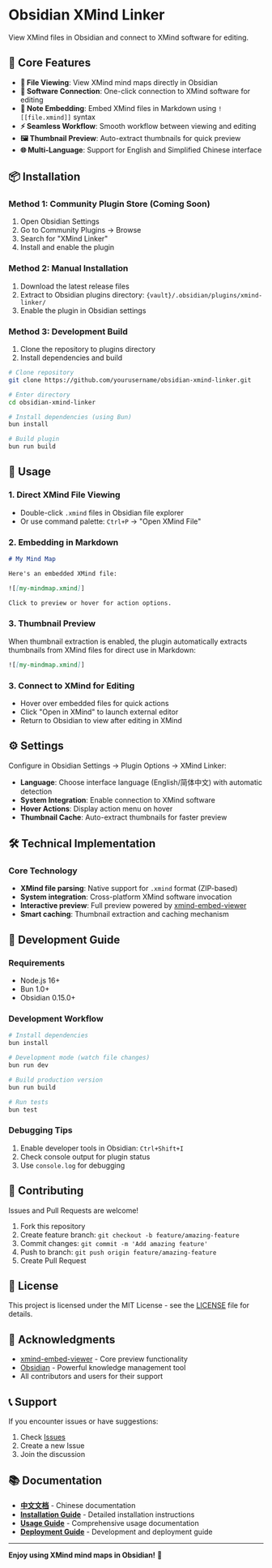 # Obsidian XMind Linker

View XMind files in Obsidian and connect to XMind software for editing.

## 🌟 Core Features

- **📖 File Viewing**: View XMind mind maps directly in Obsidian
- **🔗 Software Connection**: One-click connection to XMind software for editing
- **📄 Note Embedding**: Embed XMind files in Markdown using `![[file.xmind]]` syntax
- **⚡ Seamless Workflow**: Smooth workflow between viewing and editing
- **🖼️ Thumbnail Preview**: Auto-extract thumbnails for quick preview
- **🌐 Multi-Language**: Support for English and Simplified Chinese interface

## 📦 Installation

### Method 1: Community Plugin Store (Coming Soon)

1. Open Obsidian Settings
2. Go to Community Plugins → Browse
3. Search for "XMind Linker"
4. Install and enable the plugin

### Method 2: Manual Installation

1. Download the latest release files
2. Extract to Obsidian plugins directory: `{vault}/.obsidian/plugins/xmind-linker/`
3. Enable the plugin in Obsidian settings

### Method 3: Development Build

1. Clone the repository to plugins directory
2. Install dependencies and build

```bash
# Clone repository
git clone https://github.com/yourusername/obsidian-xmind-linker.git

# Enter directory
cd obsidian-xmind-linker

# Install dependencies (using Bun)
bun install

# Build plugin
bun run build
```

## 🚀 Usage

### 1. Direct XMind File Viewing

- Double-click `.xmind` files in Obsidian file explorer
- Or use command palette: `Ctrl+P` → "Open XMind File"

### 2. Embedding in Markdown

```markdown
# My Mind Map

Here's an embedded XMind file:

![[my-mindmap.xmind]]

Click to preview or hover for action options.
```

### 3. Thumbnail Preview

When thumbnail extraction is enabled, the plugin automatically extracts thumbnails from XMind files for direct use in Markdown:

```markdown
![[my-mindmap.xmind]]
```

### 3. Connect to XMind for Editing
- Hover over embedded files for quick actions
- Click "Open in XMind" to launch external editor
- Return to Obsidian to view after editing in XMind

## ⚙️ Settings

Configure in Obsidian Settings → Plugin Options → XMind Linker:

- **Language**: Choose interface language (English/简体中文) with automatic detection
- **System Integration**: Enable connection to XMind software
- **Hover Actions**: Display action menu on hover
- **Thumbnail Cache**: Auto-extract thumbnails for faster preview

## 🛠️ Technical Implementation

### Core Technology
- **XMind file parsing**: Native support for `.xmind` format (ZIP-based)
- **System integration**: Cross-platform XMind software invocation
- **Interactive preview**: Full preview powered by [xmind-embed-viewer](https://github.com/xmindltd/xmind-embed-viewer)
- **Smart caching**: Thumbnail extraction and caching mechanism

## 🔧 Development Guide

### Requirements

- Node.js 16+
- Bun 1.0+
- Obsidian 0.15.0+

### Development Workflow

```bash
# Install dependencies
bun install

# Development mode (watch file changes)
bun run dev

# Build production version
bun run build

# Run tests
bun test
```

### Debugging Tips

1. Enable developer tools in Obsidian: `Ctrl+Shift+I`
2. Check console output for plugin status
3. Use `console.log` for debugging

## 🤝 Contributing

Issues and Pull Requests are welcome!

1. Fork this repository
2. Create feature branch: `git checkout -b feature/amazing-feature`
3. Commit changes: `git commit -m 'Add amazing feature'`
4. Push to branch: `git push origin feature/amazing-feature`
5. Create Pull Request

## 📄 License

This project is licensed under the MIT License - see the [LICENSE](LICENSE) file for details.

## 🙏 Acknowledgments

- [xmind-embed-viewer](https://github.com/xmindltd/xmind-embed-viewer) - Core preview functionality
- [Obsidian](https://obsidian.md/) - Powerful knowledge management tool
- All contributors and users for their support

## 📞 Support

If you encounter issues or have suggestions:

1. Check [Issues](https://github.com/yourusername/obsidian-xmind-linker/issues)
2. Create a new Issue
3. Join the discussion

## 📚 Documentation

- **[中文文档](README_ZH.md)** - Chinese documentation
- **[Installation Guide](docs/INSTALL.md)** - Detailed installation instructions
- **[Usage Guide](docs/USAGE_GUIDE.md)** - Comprehensive usage documentation
- **[Deployment Guide](docs/DEPLOYMENT.md)** - Development and deployment guide

---

**Enjoy using XMind mind maps in Obsidian!** 🎉 